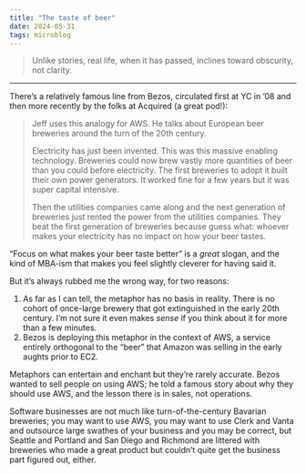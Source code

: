 ```yaml
---
title: "The taste of beer"
date: 2024-05-31
tags: microblog
---
```


> Unlike stories, real life, when it has passed, inclines toward obscurity, not clarity.

---

There’s a relatively famous line from Bezos, circulated first at YC in ’08 and then more recently by the folks at Acquired (a great pod!):

> Jeff uses this analogy for AWS. He talks about European beer breweries around the turn of the 20th century.
>
> Electricity has just been invented. This was this massive enabling technology. Breweries could now brew vastly more quantities of beer than you could before electricity. The first breweries to adopt it built their own power generators. It worked fine for a few years but it was super capital intensive.
>
> Then the utilities companies came along and the next generation of breweries just rented the power from the utilities companies. They beat the first generation of breweries because guess what: whoever makes your electricity has no impact on how your beer tastes.

“Focus on what makes your beer taste better” is a _great_ slogan, and the kind of MBA-ism that makes you feel slightly cleverer for having said it.

But it’s always rubbed me the wrong way, for two reasons:

1. As far as I can tell, the metaphor has no basis in reality. There is no cohort of once-large brewery that got extinguished in the early 20th century. I’m not sure it even makes _sense_ if you think about it for more than a few minutes.
2. Bezos is deploying this metaphor in the context of AWS, a service entirely orthogonal to the “beer” that Amazon was selling in the early aughts prior to EC2.

Metaphors can entertain and enchant but they’re rarely accurate. Bezos wanted to sell people on using AWS; he told a famous story about why they should use AWS, and the lesson there is in sales, not operations.

Software businesses are not much like turn-of-the-century Bavarian breweries; you may want to use AWS, you may want to use Clerk and Vanta and outsource large swathes of your business and you may be correct, but Seattle and Portland and San Diego and Richmond are littered with breweries who made a great product but couldn’t quite get the business part figured out, either.
